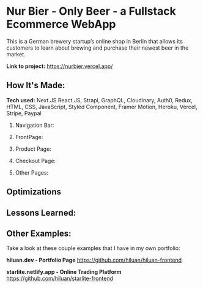# Nur Bier - Only Beer - a Fullstack Ecommerce WebApp
This is a German brewery startup’s online shop in Berlin that allows its customers to learn about brewing and purchase their newest beer in the market.

**Link to project:** https://nurbier.vercel.app/

## How It's Made:

**Tech used:** Next.JS React.JS, Strapi, GraphQL, Cloudinary, Auth0, Redux, HTML, CSS, JavaScript, Styled Component, Framer Motion, Heroku, Vercel, Stripe, Paypal

1. Navigation Bar:


2. FrontPage:


3. Product Page:


4. Checkout Page:


5. Other Pages:



## Optimizations


## Lessons Learned:


## Other Examples:
Take a look at these couple examples that I have in my own portfolio:

**hiluan.dev - Portfolio Page** https://github.com/hiluan/hiluan-frontend

**starlite.netlify.app - Online Trading Platform** https://github.com/hiluan/starlite-frontend
